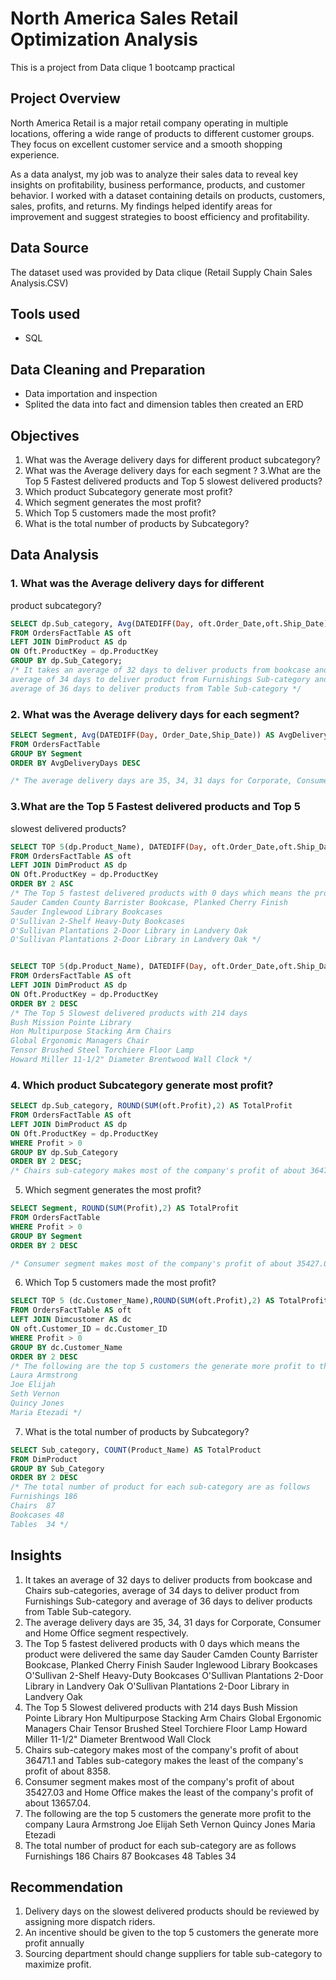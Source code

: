# North America Sales Retail Optimization Analysis
This is a project from Data clique 1 bootcamp practical


## Project Overview
North America Retail is a major retail company operating in multiple
locations, offering a wide range of products to different customer
groups. They focus on excellent customer service and a smooth
shopping experience.

As a data analyst, my job was to analyze their sales data to reveal
key insights on profitability, business performance, products, and
customer behavior. I worked with a dataset containing details on
products, customers, sales, profits, and returns. My findings
helped identify areas for improvement and suggest strategies to boost
efficiency and profitability.

## Data Source
The dataset used was provided by Data clique (Retail Supply Chain Sales Analysis.CSV)

## Tools used
- SQL

## Data Cleaning and Preparation
- Data importation and inspection
- Splited the data into fact and dimension tables then created an ERD

## Objectives
1. What was the Average delivery days for different
product subcategory?
2. What was the Average delivery days for each segment ?
3.What are the Top 5 Fastest delivered products and Top 5
slowest delivered products?
4. Which product Subcategory generate most profit?
5. Which segment generates the most profit?
6. Which Top 5 customers made the most profit?
7. What is the total number of products by Subcategory?

## Data Analysis
### 1. What was the Average delivery days for different
product subcategory?
```sql
SELECT dp.Sub_category, Avg(DATEDIFF(Day, oft.Order_Date,oft.Ship_Date)) AS AvgDeliveryDays
FROM OrdersFactTable AS oft
LEFT JOIN DimProduct AS dp
ON Oft.ProductKey = dp.ProductKey
GROUP BY dp.Sub_Category;
/* It takes an average of 32 days to deliver products from bookcase and Chairs sub-categories,
average of 34 days to deliver product from Furnishings Sub-category and
average of 36 days to deliver products from Table Sub-category */
```


### 2. What was the Average delivery days for each segment?
```sql
SELECT Segment, Avg(DATEDIFF(Day, Order_Date,Ship_Date)) AS AvgDeliveryDays
FROM OrdersFactTable 
GROUP BY Segment
ORDER BY AvgDeliveryDays DESC

/* The average delivery days are 35, 34, 31 days for Corporate, Consumer and Home Office segment respectively */
```


### 3.What are the Top 5 Fastest delivered products and Top 5
slowest delivered products?
```sql
SELECT TOP 5(dp.Product_Name), DATEDIFF(Day, oft.Order_Date,oft.Ship_Date) AS DeliveryDays
FROM OrdersFactTable AS oft
LEFT JOIN DimProduct AS dp
ON Oft.ProductKey = dp.ProductKey
ORDER BY 2 ASC
/* The Top 5 fastest delivered products with 0 days which means the product were delivered the same day
Sauder Camden County Barrister Bookcase, Planked Cherry Finish
Sauder Inglewood Library Bookcases
O'Sullivan 2-Shelf Heavy-Duty Bookcases
O'Sullivan Plantations 2-Door Library in Landvery Oak
O'Sullivan Plantations 2-Door Library in Landvery Oak */


SELECT TOP 5(dp.Product_Name), DATEDIFF(Day, oft.Order_Date,oft.Ship_Date) AS DeliveryDays
FROM OrdersFactTable AS oft
LEFT JOIN DimProduct AS dp
ON Oft.ProductKey = dp.ProductKey
ORDER BY 2 DESC
/* The Top 5 Slowest delivered products with 214 days
Bush Mission Pointe Library
Hon Multipurpose Stacking Arm Chairs
Global Ergonomic Managers Chair
Tensor Brushed Steel Torchiere Floor Lamp
Howard Miller 11-1/2" Diameter Brentwood Wall Clock */ 
```
### 4. Which product Subcategory generate most profit?
```sql
SELECT dp.Sub_category, ROUND(SUM(oft.Profit),2) AS TotalProfit
FROM OrdersFactTable AS oft
LEFT JOIN DimProduct AS dp
ON Oft.ProductKey = dp.ProductKey
WHERE Profit > 0
GROUP BY dp.Sub_Category
ORDER BY 2 DESC;
/* Chairs sub-category makes most of the company's profit of about 36471.1 and Tables sub-category makes the least of the company's profit of about 8358 */
```
5. Which segment generates the most profit?
```sql
SELECT Segment, ROUND(SUM(Profit),2) AS TotalProfit
FROM OrdersFactTable 
WHERE Profit > 0
GROUP BY Segment
ORDER BY 2 DESC

/* Consumer segment makes most of the company's profit of about 35427.03 and Home Office makes the least of the company's profit of about 13657.04 */
```
6. Which Top 5 customers made the most profit?
```sql
SELECT TOP 5 (dc.Customer_Name),ROUND(SUM(oft.Profit),2) AS TotalProfit
FROM OrdersFactTable AS oft
LEFT JOIN Dimcustomer AS dc
ON oft.Customer_ID = dc.Customer_ID
WHERE Profit > 0
GROUP BY dc.Customer_Name
ORDER BY 2 DESC
/* The following are the top 5 customers the generate more profit to the company
Laura Armstrong
Joe Elijah
Seth Vernon
Quincy Jones
Maria Etezadi */
```
7. What is the total number of products by Subcategory?
```sql
SELECT Sub_category, COUNT(Product_Name) AS TotalProduct
FROM DimProduct 
GROUP BY Sub_Category
ORDER BY 2 DESC
/* The total number of product for each sub-category are as follows
Furnishings 186
Chairs  87
Bookcases 48
Tables  34 */
```

## Insights
1. It takes an average of 32 days to deliver products from bookcase and Chairs sub-categories,
average of 34 days to deliver product from Furnishings Sub-category and
average of 36 days to deliver products from Table Sub-category.
2. The average delivery days are 35, 34, 31 days for Corporate, Consumer and Home Office segment respectively.
3. The Top 5 fastest delivered products with 0 days which means the product were delivered the same day
Sauder Camden County Barrister Bookcase, Planked Cherry Finish
Sauder Inglewood Library Bookcases
O'Sullivan 2-Shelf Heavy-Duty Bookcases
O'Sullivan Plantations 2-Door Library in Landvery Oak
O'Sullivan Plantations 2-Door Library in Landvery Oak
4. The Top 5 Slowest delivered products with 214 days
Bush Mission Pointe Library
Hon Multipurpose Stacking Arm Chairs
Global Ergonomic Managers Chair
Tensor Brushed Steel Torchiere Floor Lamp
Howard Miller 11-1/2" Diameter Brentwood Wall Clock
5. Chairs sub-category makes most of the company's profit of about 36471.1 and Tables sub-category makes the least of the company's profit of about 8358.
6. Consumer segment makes most of the company's profit of about 35427.03 and Home Office makes the least of the company's profit of about 13657.04.
7. The following are the top 5 customers the generate more profit to the company
Laura Armstrong
Joe Elijah
Seth Vernon
Quincy Jones
Maria Etezadi
8. The total number of product for each sub-category are as follows
Furnishings 186
Chairs  87
Bookcases 48
Tables  34

## Recommendation
1. Delivery days on the slowest delivered products should be reviewed by assigning more dispatch riders.
2. An incentive should be given to the top 5 customers the generate more profit annually
3. Sourcing department should change suppliers for table sub-category to maximize profit.

